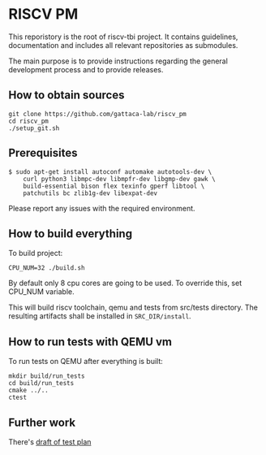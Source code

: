 # RISCV PM

This reporistory is the root of riscv-tbi project. It contains guidelines,
documentation and includes all relevant repositories as submodules.

The main purpose is to provide instructions regarding the general development
process and to provide releases.


## How to obtain sources

```
git clone https://github.com/gattaca-lab/riscv_pm
cd riscv_pm
./setup_git.sh
```

## Prerequisites

```
$ sudo apt-get install autoconf automake autotools-dev \
    curl python3 libmpc-dev libmpfr-dev libgmp-dev gawk \
    build-essential bison flex texinfo gperf libtool \
    patchutils bc zlib1g-dev libexpat-dev
```

Please report any issues with the required environment.

## How to build everything

To build project:

```
CPU_NUM=32 ./build.sh
```

By default only 8 cpu cores are going to be used. To override this, set CPU_NUM variable.

This will build riscv toolchain, qemu and tests from src/tests directory.
The resulting artifacts shall be installed in `SRC_DIR/install`.

## How to run tests with QEMU vm

To run tests on QEMU after everything is built:

```
mkdir build/run_tests
cd build/run_tests
cmake ../..
ctest 
```

## Further work

There's [draft of test plan](https://github.com/gattaca-lab/riscv_pm/blob/master/testplan.md)
